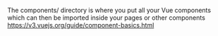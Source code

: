 The components/ directory is where you put all your Vue components which can then be imported inside your pages or other components https://v3.vuejs.org/guide/component-basics.html
